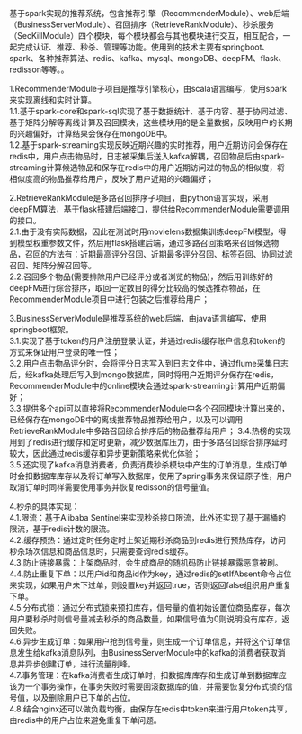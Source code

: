 基于spark实现的推荐系统，包含推荐引擎（RecommenderModule）、web后端（BusinessServerModule）、召回排序（RetrieveRankModule）、秒杀服务（SecKillModule）四个模块，每个模块都会与其他模块进行交互，相互配合，一起完成认证、推荐、秒杀、管理等功能。使用到的技术主要有springboot、spark、各种推荐算法、redis、kafka、mysql、mongoDB、deepFM、flask、redisson等等。。  
  
1.RecommenderModule子项目是推荐引擎核心，由scala语言编写，使用spark来实现离线和实时计算。  
1.1.基于spark-core和spark-sql实现了基于数据统计、基于内容、基于协同过滤、基于矩阵分解等离线计算及召回模块，这些模块用的是全量数据，反映用户的长期的兴趣偏好，计算结果会保存在mongoDB中。  
1.2.基于spark-streaming实现反映近期兴趣的实时推荐，用户近期访问会保存在redis中，用户点击物品时，日志被采集后送入kafka解耦，召回物品后由spark-streaming计算候选物品和保存在redis中的用户近期访问过的物品的相似度，将相似度高的物品推荐给用户，反映了用户近期的兴趣偏好；  
  
2.RetrieveRankModule是多路召回排序子项目，由python语言实现，采用deepFM算法，基于flask搭建后端接口，提供给RecommenderModule需要调用的接口。  
2.1.由于没有实际数据，因此在测试时用movielens数据集训练deepFM模型，得到模型权重参数文件，然后用flask搭建后端，通过多路召回策略来召回候选物品，召回的方法有：近期最高评分召回、近期最多评分召回、标签召回、协同过滤召回、矩阵分解召回等。  
2.2.召回多个物品(需要排除用户已经评分或者浏览的物品)，然后用训练好的deepFM进行综合排序，取回一定数目的得分比较高的候选推荐物品，在RecommenderModule项目中进行包装之后推荐给用户；  
  
3.BusinessServerModule是推荐系统的web后端，由java语言编写，使用springboot框架。  
3.1.实现了基于token的用户注册登录认证，并通过redis缓存账户信息和token的方式来保证用户登录的唯一性；  
3.2.用户点击物品评分时，会将评分日志写入到日志文件中，通过flume采集日志后，经kafka处理后写入到mongo数据库，同时将用户近期评分保存在redis，RecommenderModule中的online模块会通过spark-streaming计算用户近期偏好；  
3.3.提供多个api可以直接将RecommenderModule中各个召回模块计算出来的，已经保存在mongoDB中的离线推荐物品推荐给用户，以及可以调用RetrieveRankModule中多路召回综合排序后的物品推荐给用户；
3.4.热榜的实现用到了redis进行缓存和定时更新，减少数据库压力，由于多路召回综合排序延时较大，因此通过redis缓存和异步更新策略来优化体验；  
3.5.还实现了kafka消息消费者，负责消费秒杀模块中产生的订单消息，生成订单时会扣数据库库存以及将订单写入数据库，使用了spring事务来保证原子性，用户取消订单时同样需要使用事务并恢复redisson的信号量值。  
  
4.秒杀的具体实现：  
4.1.限流：基于Alibaba Sentinel来实现秒杀接口限流，此外还实现了基于漏桶的限流，基于redis计数的限流。  
4.2.缓存预热：通过定时任务定时上架近期秒杀商品到redis进行预热库存，访问秒杀场次信息和商品信息时，只需要查询redis缓存。  
4.3.防止链接暴露：上架商品时，会生成商品的随机码防止链接暴露恶意被刷。  
4.4.防止重复下单：以用户id和商品id作为key，通过redis的setIfAbsent命令占位来实现，如果用户未下过单，则设置key并返回true，否则返回false组织用户重复下单。  
4.5.分布式锁：通过分布式锁来预扣库存，信号量的值初始设置位商品库存，每次用户要秒杀时则信号量减去秒杀的商品数量，如果信号值为0则说明没有库存，返回失败。  
4.6.异步生成订单：如果用户抢到信号量，则生成一个订单信息，并将这个订单信息发生给kafka消息队列，由BusinessServerModule中的kafka的消费者获取消息并异步创建订单，进行流量削峰。  
4.7.事务管理：在kafka消费者生成订单时，扣数据库库存和生成订单到数据库应该为一个事务操作，在事务失败时需要回滚数据库的值，并需要恢复分布式锁的信号值，以及删除用户已下单的占位。  
4.8.结合nginx还可以做负载均衡，由保存在redis中token来进行用户token共享，由redis中的用户占位来避免重复下单问题。